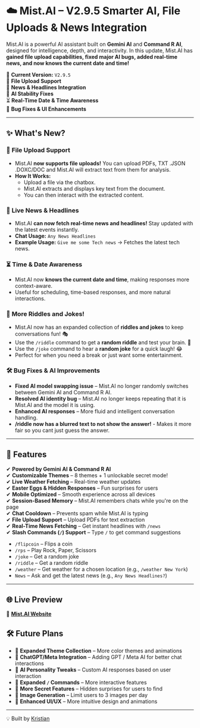 # ☁️ Mist.AI – V2.9.5 Smarter AI, File Uploads & News Integration  

Mist.AI is a powerful AI assistant built on **Gemini AI** and **Command R AI**, designed for intelligence, depth, and interactivity. In this update, Mist.AI has **gained file upload capabilities, fixed major AI bugs, added real-time news, and now knows the current date and time!**  

🚀 **Current Version:** `V2.9.5`  
📂 **File Upload Support**  
📰 **News & Headlines Integration**  
🧠 **AI Stability Fixes**  
⏳ **Real-Time Date & Time Awareness**  
🔧 **Bug Fixes & UI Enhancements**  

---

## ✨ What's New?  

### 📂 **File Upload Support**  
- Mist.AI **now supports file uploads!** You can upload PDFs, TXT .JSON .DOXC/DOC and Mist.AI will extract text from them for analysis.  
- **How It Works:**  
  - Upload a file via the chatbox.  
  - Mist.AI extracts and displays key text from the document.  
  - You can then interact with the extracted content.  

### 📰 **Live News & Headlines**  
- Mist.AI **can now fetch real-time news and headlines!** Stay updated with the latest events instantly.  
- **Chat Usage:** `Any News Headlines`  
- **Example Usage:** `Give me some Tech news` → Fetches the latest tech news.  

### ⏳ **Time & Date Awareness**  
- Mist.AI now **knows the current date and time**, making responses more context-aware.  
- Useful for scheduling, time-based responses, and more natural interactions.  

### 🤔 **More Riddles and Jokes!**
- Mist.AI now has an expanded collection of **riddles and jokes** to keep conversations fun! 🎭  
- Use the `/riddle` command to get a **random riddle** and test your brain. 🧠  
- Use the `/joke` command to hear a **random joke** for a quick laugh! 😂  
- Perfect for when you need a break or just want some entertainment.  

### 🛠 **Bug Fixes & AI Improvements**  
- **Fixed AI model swapping issue** – Mist.AI no longer randomly switches between Gemini AI and Command R AI.  
- **Resolved AI identity bug** – Mist.AI no longer keeps repeating that it is Mist.AI and the model it is using.  
- **Enhanced AI responses** – More fluid and intelligent conversation handling. 
- **/riddle now has a blurred text to not show the answer!** - Makes it more fair so you cant just guess the answer. 

---

## 📌 Features  
✔ **Powered by Gemini AI & Command R AI**  
✔ **Customizable Themes** – 8 themes + 1 unlockable secret mode!  
✔ **Live Weather Fetching** – Real-time weather updates  
✔ **Easter Eggs & Hidden Responses** – Fun surprises for users  
✔ **Mobile Optimized** – Smooth experience across all devices  
✔ **Session-Based Memory** – Mist.AI remembers chats while you're on the page  
✔ **Chat Cooldown** – Prevents spam while Mist.AI is typing  
✔ **File Upload Support** – Upload PDFs for text extraction  
✔ **Real-Time News Fetching** – Get instant headlines with `/news`  
✔ **Slash Commands (`/`) Support** – Type `/` to get command suggestions  
   - `/flipcoin` – Flips a coin  
   - `/rps` – Play Rock, Paper, Scissors  
   - `/joke` – Get a random joke  
   - `/riddle` – Get a random riddle  
   - `/weather` – Get weather for a chosen location (e.g., `/weather New York`)  
   - `News` – Ask and get the latest news (e.g., `Any News Headlines?`)  

---

## 🌐 Live Preview  
🔗 **[Mist.AI Website](https://mistai.netlify.app)**  

## 🛠️ Future Plans  
- 🔹 **Expanded Theme Collection** – More color themes and animations  
- 🔹 **ChatGPT/Meta Integration** – Adding GPT / Meta AI for better chat interactions 
- 🔹 **AI Personality Tweaks** – Custom AI responses based on user interaction  
- 🔹 **Expanded `/` Commands** – More interactive features  
- 🔹 **More Secret Features** – Hidden surprises for users to find  
- 🔹 **Image Generation** – Limit users to 3 images per day  
- 🔹 **Enhanced UI/UX** – More intuitive design and animations  

---
💡 Built by [Kristian](https://builtbykristian.netlify.app)  